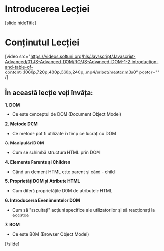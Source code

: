 # Introducerea Lecției
[slide hideTitle]
# Conținutul Lecției

[video src="https://videos.softuni.org/hls/Javascript/Javascript-Advanced/01.JS-Advanced-DOM/RO/JS-Advanced-DOM-1-2-introduction-and-table-of-content-,1080p,720p,480p,360p,240p,.mp4/urlset/master.m3u8" poster="" /]

## În această lecție veți învăța:

**1. DOM**

- Ce este conceptul de DOM (Document Object Model)

**2. Metode DOM**

- Ce metode pot fi utilizate în timp ce lucrați cu DOM

**3. Manipulări DOM**

- Cum se schimbă structura HTML prin DOM

**4. Elemente Parents și Children**

- Când un element HTML este parent și când - child

**5. Proprietăți DOM și Atribute HTML**

- Cum diferă proprietățile DOM de atributele HTML

**6. Introducerea Evenimentelor DOM**

- Cum să "ascultați" acțiuni specifice ale utilizatorilor și să reacționați la acestea

**7. BOM**

- Ce este BOM (Browser Object Model)

[/slide]
